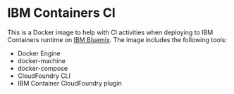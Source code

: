 # IBM Containers CI

This is a Docker image to help with CI activities when deploying to
IBM Containers runtime on [IBM Bluemix](http://bluemix.net).  The image includes
the following tools:

* Docker Engine
* docker-machine
* docker-compose
* CloudFoundry CLI
* IBM Container CloudFoundry plugin
